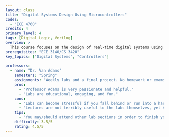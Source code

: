 ```yaml
---
layout: class
title: "Digital Systems Design Using Microcontrollers"
codes:
  - "ECE 4760"
credits: 4
primary_level: 4
tags: [Digital Logic, Verilog]
overview: >
  This course focuses on the design of real-time digital systems using microprocessor-based embedded controllers. Students work in pairs to design, debug, and construct several small systems that illustrate and employ the techniques of digital system design acquired in previous courses. The class is primarily laboratory work, and lectures are used for the introduction of examples, description of specific modules to be designed, and instruction in the hardware and high-level design tools to be employed. This is a culminating design experience (CDE) course.
prerequisites: "ECE 3140/CS 3420"
key_topics: ["Digital Systems", "Controllers"]

professors:
  - name: "Dr. Van Adams"
    semesters: "Spring"
    assignments: "Weekly labs and a final project. No homework or exams."
    pros:
      - "Professor Adams is very passionate and helpful."
      - "Labs are educational, engaging, and fun."
    cons:
      - "Labs can become stressful if you fall behind or run into a hard to crack bug."
      - "Lectures are not terribly useful to the labs themselves, yet Adams is passionate about what he is teaching."
    tips:
      - "You may/should attend other lab sections in order to finish your check off. Later labs cannot be completed in a single session."
    difficulty: 3.5/5
    rating: 4.5/5
---
```

